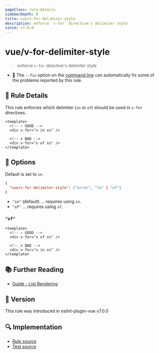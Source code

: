 ```yaml
---
pageClass: rule-details
sidebarDepth: 0
title: vue/v-for-delimiter-style
description: enforce `v-for` directive's delimiter style
since: v7.0.0
---
```

# vue/v-for-delimiter-style

> enforce `v-for` directive's delimiter style

- :wrench: The `--fix` option on the [command line](https://eslint.org/docs/user-guide/command-line-interface#fixing-problems) can automatically fix some of the problems reported by this rule.

## :book: Rule Details

This rule enforces which delimiter (`in` or `of`) should be used in `v-for` directives.

<eslint-code-block fix :rules="{'vue/v-for-delimiter-style': ['error']}">

```vue
<template>
  <!-- ✓ GOOD -->
  <div v-for="x in xs" />

  <!-- ✗ BAD -->
  <div v-for="x of xs" />
</template>
```

</eslint-code-block>

## :wrench: Options
Default is set to `in`.

```json
{
  "vue/v-for-delimiter-style": ["error", "in" | "of"]
}
```

- `"in"` (default) ... requires using `in`.
- `"of"` ... requires using `of`.

### `"of"`

<eslint-code-block fix :rules="{'vue/v-for-delimiter-style': ['error', 'of']}">

```vue
<template>
  <!-- ✓ GOOD -->
  <div v-for="x of xs" />

  <!-- ✗ BAD -->
  <div v-for="x in xs" />
</template>
```

</eslint-code-block>

## :books: Further Reading

- [Guide - List Rendering](https://v3.vuejs.org/guide/list.html)

## :rocket: Version

This rule was introduced in eslint-plugin-vue v7.0.0

## :mag: Implementation

- [Rule source](https://github.com/vuejs/eslint-plugin-vue/blob/master/lib/rules/v-for-delimiter-style.js)
- [Test source](https://github.com/vuejs/eslint-plugin-vue/blob/master/tests/lib/rules/v-for-delimiter-style.js)

